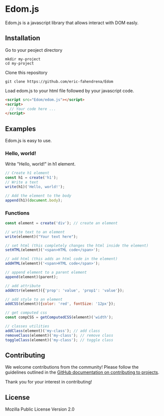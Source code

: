 # Edom.js

Edom.js is a javascript library that allows interact with DOM easly.

## Installation

Go to your peoject directory
```bsh
mkdir my-project
cd my-project
```
Clone this repository
```bsh
git clone https://github.com/eric-fahendrena/Edom
```
Load edom.js to your html file followed by your javascript code.
```html
<script src="Edom/edom.js"></script>
<script>
  // Your code here ...
</script>
```

## Examples

Edom.js is easy to use.

### Hello, world!

Write "Hello, world!" in h1 element.
```js
// Create h1 element
const h1 = create('h1');
// Write a text
write(h1)('Hello, world!');

// Add the element to the body
append(h1)(document.body);
```

### Functions

```js
const element = create('div'); // create an element

// write text to an element
write(element)("Your text here");

// set html (this completely changes the html inside the element)
setHTML(element)('<span>HTML code</span>');

// add html (this adds an html code in the element)
addHTML(element)('<span>HTML code</span>');

// append element to a parent element
append(element)(parent);

// add attribute
addAttr(element)({'prop': 'value', 'prop1': 'value'});

// add style to an element
addCSS(element)({color: 'red', fontSize: '12px'});

// get computed css
const compCSS = getComputedCSS(element)('width');

// classes utilities
addClass(element)('my-class'); // add class
removeClass(element)('my-class'); // remove class
toggleClass(element)('my-class'); // toggle class
```

## Contributing

We welcome contributions from the community! Please follow the guidelines outlined in the [GitHub documentation on contributing to projects](https://docs.github.com/en/github/collaborating-with-issues-and-pull-requests/working-with-forks).

Thank you for your interest in contributing!

## License

Mozilla Public License Version 2.0